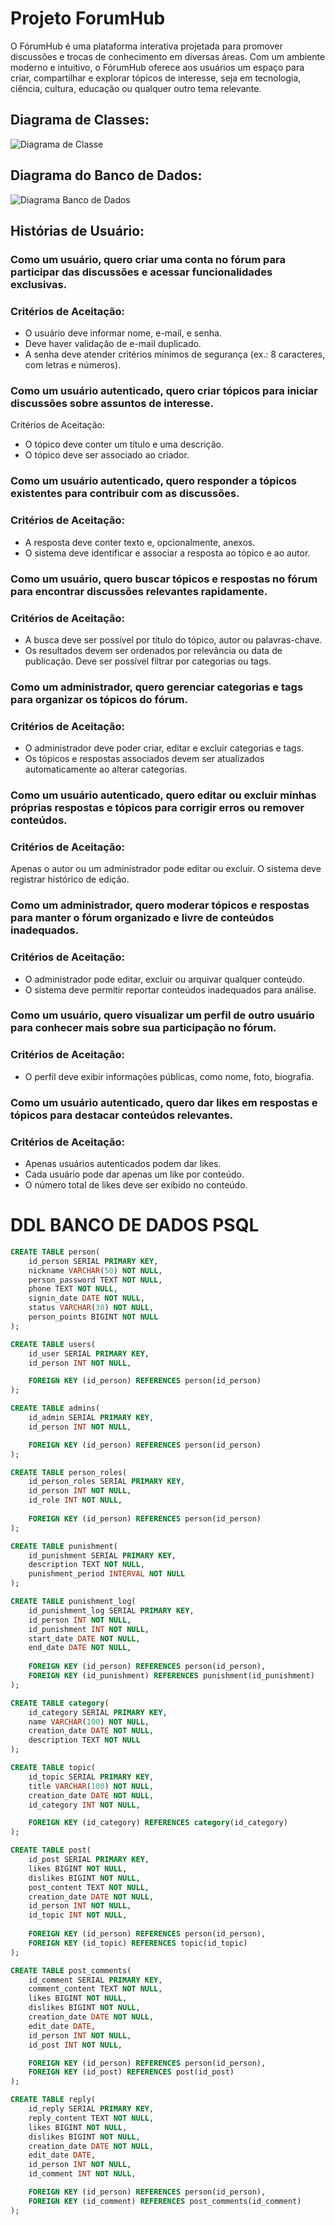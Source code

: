 # Projeto ForumHub

O FórumHub é uma plataforma interativa projetada para promover discussões e trocas de conhecimento em diversas áreas. Com um ambiente moderno e intuitivo, o FórumHub oferece aos usuários um espaço para criar, compartilhar e explorar tópicos de interesse, seja em tecnologia, ciência, cultura, educação ou qualquer outro tema relevante.

## Diagrama de Classes:

![Diagrama de Classe](/docs/diagrama.png)


## Diagrama do Banco de Dados:

![Diagrama Banco de Dados](/docs/diagrama_db.png)


## Histórias de Usuário:

### Como um usuário, quero criar uma conta no fórum para participar das discussões e acessar funcionalidades exclusivas.

### Critérios de Aceitação:
- O usuário deve informar nome, e-mail, e senha.
- Deve haver validação de e-mail duplicado.
- A senha deve atender critérios mínimos de segurança (ex.: 8 caracteres, com letras e números).
### Como um usuário autenticado, quero criar tópicos para iniciar discussões sobre assuntos de interesse.

Critérios de Aceitação:
- O tópico deve conter um título e uma descrição.
- O tópico deve ser associado ao criador.
### Como um usuário autenticado, quero responder a tópicos existentes para contribuir com as discussões.

### Critérios de Aceitação:
- A resposta deve conter texto e, opcionalmente, anexos.
- O sistema deve identificar e associar a resposta ao tópico e ao autor.

### Como um usuário, quero buscar tópicos e respostas no fórum para encontrar discussões relevantes rapidamente.

### Critérios de Aceitação:
- A busca deve ser possível por título do tópico, autor ou palavras-chave.
- Os resultados devem ser ordenados por relevância ou data de publicação.
Deve ser possível filtrar por categorias ou tags.
### Como um administrador, quero gerenciar categorias e tags para organizar os tópicos do fórum.

### Critérios de Aceitação:
- O administrador deve poder criar, editar e excluir categorias e tags.
- Os tópicos e respostas associados devem ser atualizados automaticamente ao alterar categorias.

### Como um usuário autenticado, quero editar ou excluir minhas próprias respostas e tópicos para corrigir erros ou remover conteúdos.

### Critérios de Aceitação:
Apenas o autor ou um administrador pode editar ou excluir.
O sistema deve registrar histórico de edição.
### Como um administrador, quero moderar tópicos e respostas para manter o fórum organizado e livre de conteúdos inadequados.

### Critérios de Aceitação:
- O administrador pode editar, excluir ou arquivar qualquer conteúdo.
- O sistema deve permitir reportar conteúdos inadequados para análise.

### Como um usuário, quero visualizar um perfil de outro usuário para conhecer mais sobre sua participação no fórum.

### Critérios de Aceitação:
- O perfil deve exibir informações públicas, como nome, foto, biografia.

### Como um usuário autenticado, quero dar likes em respostas e tópicos para destacar conteúdos relevantes.

### Critérios de Aceitação:
- Apenas usuários autenticados podem dar likes.
- Cada usuário pode dar apenas um like por conteúdo.
- O número total de likes deve ser exibido no conteúdo.

# DDL BANCO DE DADOS PSQL

```sql
CREATE TABLE person(
    id_person SERIAL PRIMARY KEY,
    nickname VARCHAR(50) NOT NULL,
    person_password TEXT NOT NULL,
    phone TEXT NOT NULL,
    signin_date DATE NOT NULL,
    status VARCHAR(30) NOT NULL,
    person_points BIGINT NOT NULL
);

CREATE TABLE users(
    id_user SERIAL PRIMARY KEY,
    id_person INT NOT NULL,

    FOREIGN KEY (id_person) REFERENCES person(id_person)
);

CREATE TABLE admins(
    id_admin SERIAL PRIMARY KEY,
    id_person INT NOT NULL,

    FOREIGN KEY (id_person) REFERENCES person(id_person)
);

CREATE TABLE person_roles(
    id_person_roles SERIAL PRIMARY KEY,
    id_person INT NOT NULL,
    id_role INT NOT NULL,
    
    FOREIGN KEY (id_person) REFERENCES person(id_person)
);

CREATE TABLE punishment(
    id_punishment SERIAL PRIMARY KEY,
    description TEXT NOT NULL,
    punishment_period INTERVAL NOT NULL
);

CREATE TABLE punishment_log(
    id_punishment_log SERIAL PRIMARY KEY,
    id_person INT NOT NULL,
    id_punishment INT NOT NULL,
    start_date DATE NOT NULL,
    end_date DATE NOT NULL,
    
    FOREIGN KEY (id_person) REFERENCES person(id_person),
    FOREIGN KEY (id_punishment) REFERENCES punishment(id_punishment)
);

CREATE TABLE category(
    id_category SERIAL PRIMARY KEY,
    name VARCHAR(100) NOT NULL,
    creation_date DATE NOT NULL,
    description TEXT NOT NULL
);

CREATE TABLE topic(
    id_topic SERIAL PRIMARY KEY,
    title VARCHAR(100) NOT NULL,
    creation_date DATE NOT NULL,
    id_category INT NOT NULL,

    FOREIGN KEY (id_category) REFERENCES category(id_category)
);

CREATE TABLE post(
    id_post SERIAL PRIMARY KEY,
    likes BIGINT NOT NULL,
    dislikes BIGINT NOT NULL,
    post_content TEXT NOT NULL,
    creation_date DATE NOT NULL,
    id_person INT NOT NULL,
    id_topic INT NOT NULL,
    
    FOREIGN KEY (id_person) REFERENCES person(id_person),
    FOREIGN KEY (id_topic) REFERENCES topic(id_topic)
);

CREATE TABLE post_comments(
    id_comment SERIAL PRIMARY KEY,
    comment_content TEXT NOT NULL,
    likes BIGINT NOT NULL,
    dislikes BIGINT NOT NULL,
    creation_date DATE NOT NULL,
    edit_date DATE,
    id_person INT NOT NULL,
    id_post INT NOT NULL,

    FOREIGN KEY (id_person) REFERENCES person(id_person),
    FOREIGN KEY (id_post) REFERENCES post(id_post)
);

CREATE TABLE reply(
    id_reply SERIAL PRIMARY KEY,
    reply_content TEXT NOT NULL,
    likes BIGINT NOT NULL,
    dislikes BIGINT NOT NULL,
    creation_date DATE NOT NULL,
    edit_date DATE,
    id_person INT NOT NULL,
    id_comment INT NOT NULL,

    FOREIGN KEY (id_person) REFERENCES person(id_person),
    FOREIGN KEY (id_comment) REFERENCES post_comments(id_comment)
);
```

